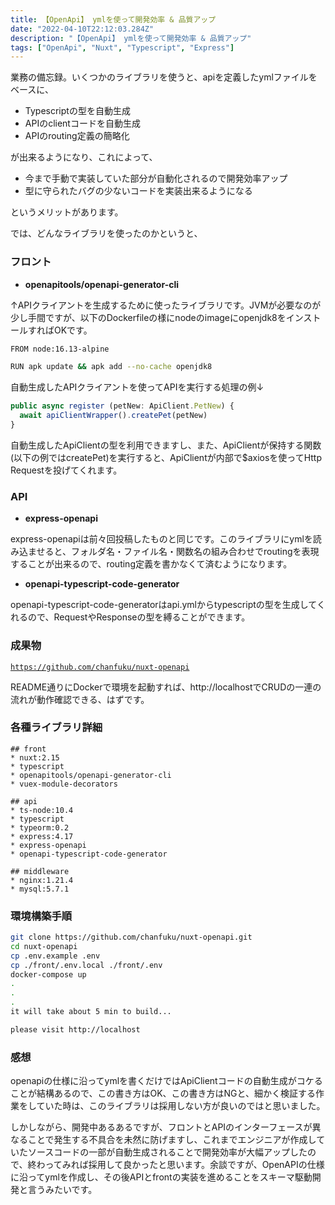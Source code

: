 ```yaml
---
title: 【OpenApi】 ymlを使って開発効率 & 品質アップ
date: "2022-04-10T22:12:03.284Z"
description: "【OpenApi】 ymlを使って開発効率 & 品質アップ"
tags: ["OpenApi", "Nuxt", "Typescript", "Express"]
---
```


業務の備忘録。いくつかのライブラリを使うと、apiを定義したymlファイルをベースに、

* Typescriptの型を自動生成
* APIのclientコードを自動生成
* APIのrouting定義の簡略化

が出来るようになり、これによって、

* 今まで手動で実装していた部分が自動化されるので開発効率アップ
* 型に守られたバグの少ないコードを実装出来るようになる

というメリットがあります。

では、どんなライブラリを使ったのかというと、

### フロント
- **openapitools/openapi-generator-cli**

↑APIクライアントを生成するために使ったライブラリです。JVMが必要なのが少し手間ですが、以下のDockerfileの様にnodeのimageにopenjdk8をインストールすればOKです。

```bash
FROM node:16.13-alpine

RUN apk update && apk add --no-cache openjdk8
```

自動生成したAPIクライアントを使ってAPIを実行する処理の例↓

```js
public async register (petNew: ApiClient.PetNew) {
  await apiClientWrapper().createPet(petNew)
}
```

自動生成したApiClientの型を利用できますし、また、ApiClientが保持する関数(以下の例ではcreatePet)を実行すると、ApiClientが内部で$axiosを使ってHttp Requestを投げてくれます。

### API

- **express-openapi**

express-openapiは前々回投稿したものと同じです。このライブラリにymlを読み込ませると、フォルダ名・ファイル名・関数名の組み合わせでroutingを表現することが出来るので、routing定義を書かなくて済むようになります。

- **openapi-typescript-code-generator**

openapi-typescript-code-generatorはapi.ymlからtypescriptの型を生成してくれるので、RequestやResponseの型を縛ることができます。

### 成果物
<a href="https://github.com/chanfuku/nuxt-openapi" target="_blank">`https://github.com/chanfuku/nuxt-openapi`</a>

README通りにDockerで環境を起動すれば、http://localhostでCRUDの一連の流れが動作確認できる、はずです。

### 各種ライブラリ詳細
```
## front
* nuxt:2.15
* typescript
* openapitools/openapi-generator-cli
* vuex-module-decorators

## api
* ts-node:10.4
* typescript
* typeorm:0.2
* express:4.17
* express-openapi
* openapi-typescript-code-generator

## middleware
* nginx:1.21.4
* mysql:5.7.1
```

### 環境構築手順
```bash
git clone https://github.com/chanfuku/nuxt-openapi.git
cd nuxt-openapi
cp .env.example .env
cp ./front/.env.local ./front/.env
docker-compose up
.
.
.
it will take about 5 min to build...

please visit http://localhost
```

### 感想
openapiの仕様に沿ってymlを書くだけではApiClientコードの自動生成がコケることが結構あるので、この書き方はOK、この書き方はNGと、細かく検証する作業をしていた時は、このライブラリは採用しない方が良いのではと思いました。

しかしながら、開発中あるあるですが、フロントとAPIのインターフェースが異なることで発生する不具合を未然に防げますし、これまでエンジニアが作成していたソースコードの一部が自動生成されることで開発効率が大幅アップしたので、終わってみれば採用して良かったと思います。余談ですが、OpenAPIの仕様に沿ってymlを作成し、その後APIとfrontの実装を進めることをスキーマ駆動開発と言うみたいです。
